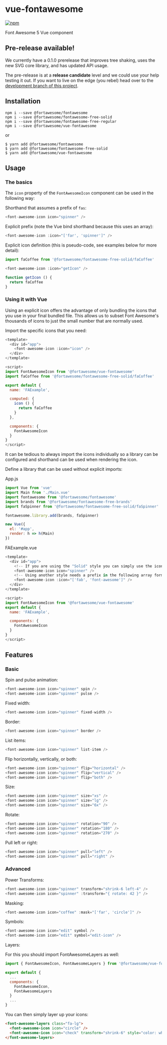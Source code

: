 # vue-fontawesome

[![npm](https://img.shields.io/npm/v/@fortawesome/vue-fontawesome.svg?style=flat-square)](https://www.npmjs.com/package/@fortawesome/vue-fontawesome)

Font Awesome 5 Vue component

## Pre-release available!

We currently have a 0.1.0 prerelease that improves tree shaking, uses the new SVG core library, and has updated API usage.

The pre-release is at a **release candidate** level and we could use your help testing it out. If you want to live on the edge (you rebel) head over to the [development branch of this project](https://github.com/FortAwesome/vue-fontawesome/tree/development).

## Installation

```
npm i --save @fortawesome/fontawesome
npm i --save @fortawesome/fontawesome-free-solid
npm i --save @fortawesome/fontawesome-free-regular
npm i --save @fortawesome/vue-fontawesome
```

or

```
$ yarn add @fortawesome/fontawesome
$ yarn add @fortawesome/fontawesome-free-solid
$ yarn add @fortawesome/vue-fontawesome
```

## Usage

### The basics

The `icon` property of the `FontAwesomeIcon` component can be used in the following way:

Shorthand that assumes a prefix of `fas`:

```javascript
<font-awesome-icon icon="spinner" />
```

Explicit prefix (note the Vue bind shorthand because this uses an array):

```javascript
<font-awesome-icon :icon="['far', 'spinner']" />
```

Explicit icon definition (this is pseudo-code, see examples below for more detail):

```javascript
import faCoffee from '@fortawesome/fontawesome-free-solid/faCoffee'

<font-awesome-icon :icon="getIcon" />

function getIcon () {
  return faCoffee
}
```

### Using it with Vue

Using an explicit icon offers the advantage of only bundling the icons that you
use in your final bundled file. This allows us to subset Font Awesome's
thousands of icons to just the small number that are normally used.

Import the specific icons that you need:

```javascript
<template>
  <div id="app">
    <font-awesome-icon :icon="icon" />
  </div>
</template>

<script>
import FontAwesomeIcon from '@fortawesome/vue-fontawesome'
import faCoffee from '@fortawesome/fontawesome-free-solid/faCoffee'

export default {
  name: 'FAExample',

  computed: {
    icon () {
      return faCoffee
    }
  },

  components: {
    FontAwesomeIcon
  }
}
</script>
```

It can be tedious to always import the icons individually so a library can be
configured and shorthand can be used when rendering the icon.

Define a library that can be used without explicit imports:

App.js

```javascript
import Vue from 'vue'
import Main from './Main.vue'
import fontawesome from '@fortawesome/fontawesome'
import brands from '@fortawesome/fontawesome-free-brands'
import faSpinner from '@fortawesome/fontawesome-free-solid/faSpinner'

fontawesome.library.add(brands, faSpinner)

new Vue({
  el: '#app',
  render: h => h(Main)
})
```

FAExample.vue

```javascript
<template>
  <div id="app">
    <!-- If you are using the "Solid" style you can simply use the icon name -->
    <font-awesome-icon icon="spinner" />
    <!-- Using another style needs a prefix in the following array format -->
    <font-awesome-icon :icon="['fab', 'font-awesome']" />
  </div>
</template>

<script>
import FontAwesomeIcon from '@fortawesome/vue-fontawesome'
export default {
  name: 'FAExample',

  components: {
    FontAwesomeIcon
  }
}
</script>
```

## Features

### Basic

Spin and pulse animation:

```javascript
<font-awesome-icon icon="spinner" spin />
<font-awesome-icon icon="spinner" pulse />
```

Fixed width:

```javascript
<font-awesome-icon icon="spinner" fixed-width />
```

Border:

```javascript
<font-awesome-icon icon="spinner" border />
```

List items:

```javascript
<font-awesome-icon icon="spinner" list-item />
```

Flip horizontally, vertically, or both:

```javascript
<font-awesome-icon icon="spinner" flip="horizontal" />
<font-awesome-icon icon="spinner" flip="vertical" />
<font-awesome-icon icon="spinner" flip="both" />
```

Size:

```javascript
<font-awesome-icon icon="spinner" size="xs" />
<font-awesome-icon icon="spinner" size="lg" />
<font-awesome-icon icon="spinner" size="6x" />
```

Rotate:

```javascript
<font-awesome-icon icon="spinner" rotation="90" />
<font-awesome-icon icon="spinner" rotation="180" />
<font-awesome-icon icon="spinner" rotation="270" />
```

Pull left or right:

```javascript
<font-awesome-icon icon="spinner" pull="left" />
<font-awesome-icon icon="spinner" pull="right" />
```

### Advanced

Power Transforms:

```javascript
<font-awesome-icon icon="spinner" transform="shrink-6 left-4" />
<font-awesome-icon icon="spinner" :transform="{ rotate: 42 }" />
```

Masking:

```javascript
<font-awesome-icon icon="coffee" :mask="['far', 'circle']" />
```

Symbols:

```javascript
<font-awesome-icon icon="edit" symbol />
<font-awesome-icon icon="edit" symbol="edit-icon" />
```

Layers:

For this you should import FontAwesomeLayers as well:
```javascript
import { FontAwesomeIcon, FontAwesomeLayers } from '@fortawesome/vue-fontawesome'

export default {
  ...
  components: {
    FontAwesomeIcon,
    FontAwesomeLayers
  }
  ...
}
```

You can then simply layer up your icons:
```html
<font-awesome-layers class="fa-lg">
  <font-awesome-icon icon="circle" />
  <font-awesome-icon icon="check" transform="shrink-6" style="color: white;" />
</font-awesome-layers>
```

